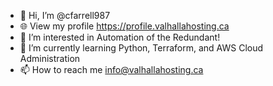 - 👋 Hi, I’m @cfarrell987
- 🌐 View my profile https://profile.valhallahosting.ca
- 👀 I’m interested in Automation of the Redundant!
- 🌱 I’m currently learning Python, Terraform, and AWS Cloud Administration
- 📫 How to reach me info@valhallahosting.ca


<!---
cfarrell987/cfarrell987 is a ✨ special ✨ repository because its `README.md` (this file) appears on your GitHub profile.
You can click the Preview link to take a look at your changes.
--->
